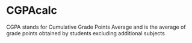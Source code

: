 # CGPAcalc

CGPA stands for Cumulative Grade Points Average and is the average of grade points obtained by students excluding additional subjects
